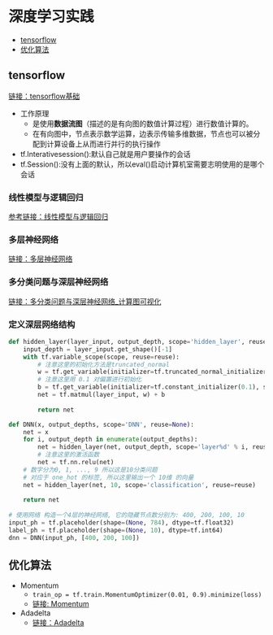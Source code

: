 # 深度学习实践

* [tensorflow](#tensorflow)
* [优化算法](#优化算法)

## tensorflow
[链接：tensorflow基础](https://github.com/FangChao1086/machine_learning/tree/master/深度学习/tensorflow/Tensorflow基础.ipynb)  
* 工作原理
  * 是使用**数据流图**（描述的是有向图的数值计算过程）进行数值计算的。
  * 在有向图中，节点表示数学运算，边表示传输多维数据，节点也可以被分配到计算设备上从而进行并行的执行操作
* tf.Interativesession():默认自己就是用户要操作的会话
* tf.Session():没有上面的默认，所以eval()启动计算机室需要志明使用的是哪个会话

### 线性模型与逻辑回归
[参考链接：线性模型与逻辑回归](https://blog.csdn.net/weixin_43824059/article/details/86530652)
### 多层神经网络
[链接：多层神经网络](https://github.com/FangChao1086/machine_learning/blob/master/深度学习/tensorflow/多层神经网络.ipynb)
### 多分类问题与深层神经网络
[链接：多分类问题与深层神经网络_计算图可视化](https://github.com/FangChao1086/machine_learning/blob/master/深度学习/tensorflow/多分类问题及深层神经网络.ipynb)

### 定义深层网络结构
```python
def hidden_layer(layer_input, output_depth, scope='hidden_layer', reuse=None):
    input_depth = layer_input.get_shape()[-1]
    with tf.variable_scope(scope, reuse=reuse):
        # 注意这里的初始化方法是truncated_normal
        w = tf.get_variable(initializer=tf.truncated_normal_initializer(stddev=0.1), shape=(input_depth, output_depth), name='weights')
        # 注意这里用 0.1 对偏置进行初始化
        b = tf.get_variable(initializer=tf.constant_initializer(0.1), shape=(output_depth), name='bias')
        net = tf.matmul(layer_input, w) + b
        
        return net

def DNN(x, output_depths, scope='DNN', reuse=None):
    net = x
    for i, output_depth in enumerate(output_depths):
        net = hidden_layer(net, output_depth, scope='layer%d' % i, reuse=reuse)
        # 注意这里的激活函数
        net = tf.nn.relu(net)
    # 数字分为0, 1, ..., 9 所以这是10分类问题
    # 对应于 one_hot 的标签, 所以这里输出一个 10维 的向量
    net = hidden_layer(net, 10, scope='classification', reuse=reuse)
    
    return net
    
# 使用网络 构造一个4层的神经网络, 它的隐藏节点数分别为: 400, 200, 100, 10
input_ph = tf.placeholder(shape=(None, 784), dtype=tf.float32)
label_ph = tf.placeholder(shape=(None, 10), dtype=tf.int64)
dnn = DNN(input_ph, [400, 200, 100])
```

## 优化算法
* Momentum
  * `train_op = tf.train.MomentumOptimizer(0.01, 0.9).minimize(loss)`
  * [链接: Momentum](https://github.com/FangChao1086/machine_learning/blob/master/深度学习/tensorflow/Momentum.ipynb)  
* Adadelta
  * [链接：Adadelta](https://github.com/FangChao1086/machine_learning/blob/master/深度学习/tensorflow/Adadelta.ipynb)
